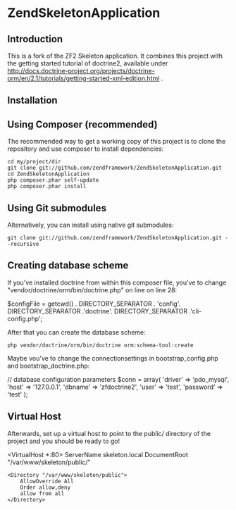 ZendSkeletonApplication
=======================

Introduction
------------
This is a fork of the ZF2 Skeleton application.
It combines this project with the getting started tutorial of doctrine2, available under http://docs.doctrine-project.org/projects/doctrine-orm/en/2.1/tutorials/getting-started-xml-edition.html .



Installation
------------

Using Composer (recommended)
----------------------------
The recommended way to get a working copy of this project is to clone the repository
and use composer to install dependencies:

    cd my/project/dir
    git clone git://github.com/zendframework/ZendSkeletonApplication.git
    cd ZendSkeletonApplication
    php composer.phar self-update
    php composer.phar install

Using Git submodules
--------------------
Alternatively, you can install using native git submodules:

    git clone git://github.com/zendframework/ZendSkeletonApplication.git --recursive

Creating database scheme
------------------------
If you've installed doctrine from within this composer file, you've to change "vendor/doctrine/orm/bin/doctrine.php" on line on line 28:

   $configFile = getcwd() . DIRECTORY_SEPARATOR . 'config'. DIRECTORY_SEPARATOR .'doctrine'. DIRECTORY_SEPARATOR .'cli-config.php';

After that you can create the database scheme:

    php vendor/doctrine/orm/bin/doctrine orm:schema-tool:create

Maybe vou've to change the connectionsettings in bootstrap_config.php and bootstrap_doctrine.php:

// database configuration parameters
$conn = array(
    'driver'   => 'pdo_mysql',
    'host'     => '127.0.0.1',
    'dbname'   => 'zfdoctrine2',
    'user'     => 'test',
    'password' => 'test'
);


Virtual Host
------------
Afterwards, set up a virtual host to point to the public/ directory of the
project and you should be ready to go!

<VirtualHost *:80>
	ServerName skeleton.local
	DocumentRoot "/var/www/skeleton/public/"
	
	<Directory "/var/www/skeleton/public">
		AllowOverride All
		Order allow,deny
		allow from all
	</Directory>

</VirtualHost>
